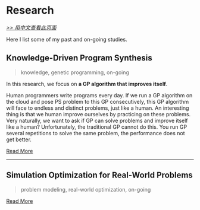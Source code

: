 # Research

[*>> 用中文查看此页面*](/cn/research/)

Here I list some of my past and on-going studies.

## Knowledge-Driven Program Synthesis

>knowledge, genetic programming, on-going

In this research, we focus on **a GP algorithm that improves itself**.

Human programmers write programs every day. If we run a GP algorithm on the cloud and pose PS problem to this GP consecutively, this GP algorithm will face to endless and distinct problems, just like a human. An interesting thing is that we human improve ourselves by practicing on these problems. Very naturally, we want to ask if GP can solve problems and improve itself like a human? Unfortunately, the traditional GP cannot do this. You run GP several repetitions to solve the same problem, the performance does not get better.

[Read More](/research/kdps/)

---

## Simulation Optimization for Real-World Problems

>problem modeling, real-world optimization, on-going

[Read More](/research/simopt/)
